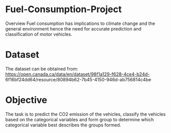 # Fuel-Consumption-Project

Overview 
Fuel consumption has implications to climate change and the general environment hence the 
need for accurate prediction and classification of motor vehicles. 

# Dataset
The dataset can be obtained 
from: https://open.canada.ca/data/en/dataset/98f1a129-f628-4ce4-b24d-
6f16bf24dd64/resource/80894b62-7b45-4150-946d-ab756814c4be 

# Objective
The task is to predict the CO2 emission of the vehicles, classify the vehicles based on the 
categorical variables and  form group to determine which categorical variable best describes the groups 
formed. 
